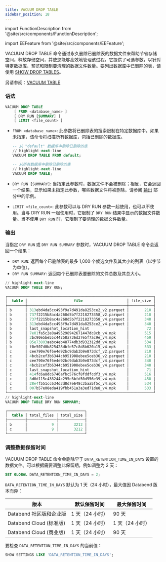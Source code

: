 ```yaml
---
title: VACUUM DROP TABLE
sidebar_position: 18
---
```

import FunctionDescription from '@site/src/components/FunctionDescription';

<FunctionDescription description="Introduced or updated: v1.2.368"/>

import EEFeature from '@site/src/components/EEFeature';

<EEFeature featureName='VACUUM DROP TABLE'/>

VACUUM DROP TABLE 命令通过永久删除已删除表的数据文件来帮助节省存储空间，释放存储空间，并使您能够高效地管理该过程。它提供了可选参数，以针对特定数据库、预览和限制要清理的数据文件数量。要列出数据库中已删除的表，请使用 [SHOW DROP TABLES](show-drop-tables.md)。

另请参阅：[VACUUM TABLE](91-vacuum-table.md)

### 语法

```sql
VACUUM DROP TABLE 
    [ FROM <database_name> ] 
    [ DRY RUN [SUMMARY] ] 
    [ LIMIT <file_count> ]
```

- `FROM <database_name>`: 此参数将已删除表的搜索限制在特定数据库中。如果未指定，该命令将扫描所有数据库，包括已删除的数据库。

    ```sql title="示例:"
    -- 从 "default" 数据库中删除已删除的表
    // highlight-next-line
    VACUUM DROP TABLE FROM default;

    -- 从所有数据库中删除已删除的表
    // highlight-next-line
    VACUUM DROP TABLE;
    ```

- `DRY RUN [SUMMARY]`: 当指定此参数时，数据文件不会被删除；相反，它会返回一个结果，显示如果未指定此参数，哪些数据文件将被删除。请参阅 [输出](#输出) 部分中的示例。

- `LIMIT <file_count>`: 此参数可以与 DRY RUN 参数一起使用，也可以不使用。当与 DRY RUN 一起使用时，它限制了 `DRY RUN` 结果中显示的数据文件数量。当不使用 `DRY RUN` 时，它限制了要清理的数据文件数量。

### 输出

当指定 `DRY RUN` 或 `DRY RUN SUMMARY` 参数时，VACUUM DROP TABLE 命令会返回一个结果：

- `DRY RUN`: 返回每个已删除表的最多 1,000 个候选文件及其大小的列表（以字节为单位）。
- `DRY RUN SUMMARY`: 返回每个已删除表要删除的文件总数及其总大小。

```sql title='示例:'
// highlight-next-line
VACUUM DROP TABLE DRY RUN;

┌──────────────────────────────────────────────────────────────────┐
│  table │                     file                    │ file_size │
├────────┼─────────────────────────────────────────────┼───────────┤
│ b      │ 313ebd4da5cc493f9a7d491da8253ce2_v2.parquet │       210 │
│ b      │ 737f2215b8ac4a268d5b7f2218273358_v2.parquet │       210 │
│ b      │ 737f2215b8ac4a268d5b7f2218273358_v4.parquet │       340 │
│ b      │ 313ebd4da5cc493f9a7d491da8253ce2_v4.parquet │       340 │
│ b      │ last_snapshot_location_hint                 │        72 │
│ b      │ 7e01fa5c2e0a495298942671447dc8cb_v4.mpk     │       515 │
│ b      │ 2bc90e5be55c44258a736d27e5f7ac9e_v4.mpk     │       459 │
│ b      │ 85e73803aabc4eb48774db3d932312dd_v4.mpk     │       534 │
│ b      │ f0e507d0b825428dbfe57c8d8b620a15_v4.mpk     │       533 │
│ c      │ cee790e76f6e4e92bc9dab3b9e873dcf_v2.parquet │       210 │
│ c      │ 4bcb2cef3b6344cb951908ebee5ceb36_v2.parquet │       210 │
│ c      │ cee790e76f6e4e92bc9dab3b9e873dcf_v4.parquet │       340 │
│ c      │ 4bcb2cef3b6344cb951908ebee5ceb36_v4.parquet │       340 │
│ c      │ last_snapshot_location_hint                 │        71 │
│ c      │ 414fc6a8dc6746afbc576cf8fddfcdf3_v4.mpk     │       516 │
│ c      │ 8d0d115c438244c295e3bfd50d556e39_v4.mpk     │       458 │
│ c      │ 28e4f551cc634d3d8d7e648c3baa5f5c_v4.mpk     │       534 │
│ c      │ 007b57e08eda419fbb451a3a3ed71de8_v4.mpk     │       533 │
└──────────────────────────────────────────────────────────────────┘
// highlight-next-line
VACUUM DROP TABLE DRY RUN SUMMARY;

┌───────────────────────────────────┐
│  table │ total_files │ total_size │
├────────┼─────────────┼────────────┤
│ b      │           9 │       3213 │
│ c      │           9 │       3212 │
└───────────────────────────────────┘
```

### 调整数据保留时间

VACUUM DROP TABLE 命令会删除早于 `DATA_RETENTION_TIME_IN_DAYS` 设置的数据文件。可以根据需要调整此保留期，例如调整为 2 天：

```sql
SET GLOBAL DATA_RETENTION_TIME_IN_DAYS = 2;
```

`DATA_RETENTION_TIME_IN_DAYS` 默认为 1 天（24 小时），最大值因 Databend 版本而异：

| 版本                                     | 默认保留时间       | 最大保留时间     |
|------------------------------------------|-------------------|------------------|
| Databend 社区版和企业版                  | 1 天（24 小时）   | 90 天            |
| Databend Cloud (标准版)                  | 1 天（24 小时）   | 1 天（24 小时）  |
| Databend Cloud (商业版)                  | 1 天（24 小时）   | 90 天            |

要检查 `DATA_RETENTION_TIME_IN_DAYS` 的当前值：

```sql
SHOW SETTINGS LIKE 'DATA_RETENTION_TIME_IN_DAYS';
```
